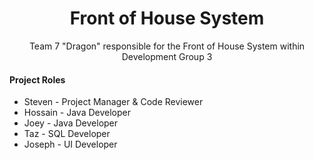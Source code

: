 <h1 align="center">
    Front of House System
</h1>

<div align="center">
    Team 7 "Dragon" responsible for the Front of House System within Development Group 3
</div>

<h4>Project Roles</h4>
<ul>
    <li>Steven - Project Manager & Code Reviewer</li>
    <li>Hossain - Java Developer</li>
    <li>Joey - Java Developer</li>
    <li>Taz - SQL Developer</li>
    <li>Joseph - UI Developer</li>
</ul>
